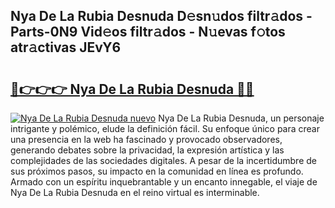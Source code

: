 ## Nya De La Rubia Desnuda D𝚎sn𝚞dos filtr𝚊dos - Parts-0N9 Vid𝚎os filtr𝚊dos - N𝚞evas f𝚘tos atr𝚊ctivas JEvY6

# <h2><a href="http://mb5rdr.tromn.icu/?c=Nya+De+La+Rubia+Desnuda">🔗👉👉👉 Nya De La Rubia Desnuda 🔗🔗</a></h2>

[![Nya De La Rubia Desnuda nuevo](https://i.imgur.com/pEAQMta.gif)](http://mb5rdr.tromn.icu/?c=Nya+De+La+Rubia+Desnuda)
Nya De La Rubia Desnuda, un personaje intrigante y polémico, elude la definición fácil. Su enfoque único para crear una presencia en la web ha fascinado y provocado observadores, generando debates sobre la privacidad, la expresión artística y las complejidades de las sociedades digitales. A pesar de la incertidumbre de sus próximos pasos, su impacto en la comunidad en línea es profundo. Armado con un espíritu inquebrantable y un encanto innegable, el viaje de Nya De La Rubia Desnuda en el reino virtual es interminable.
